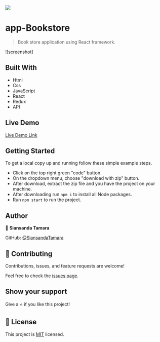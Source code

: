 ![](https://img.shields.io/badge/Microverse-blueviolet)

# app-Bookstore

> Book store application using React framework.

![screenshot]

## Built With

- Html
- Css
- JavaScript
- React
- Redux
- API

## Live Demo

[Live Demo Link](https://stalwart-biscochitos-fe8822.netlify.app/)

## Getting Started
To get a local copy up and running follow these simple example steps.

- Click on the top right green "code" button.
- On the dropdown menu, choose "download with zip" button.
- After download, extract the zip file and you have the project on your machine.
- After downloading run `npm i` to install all Node packages.
- Run `npm start` to run the project.

## Author

👤 **Siansanda Tamara**

 GitHub: [@SiansandaTamara](https://github.com/SiansandaTamara)


## 🤝 Contributing

Contributions, issues, and feature requests are welcome!

Feel free to check the [issues page](../../issues/).

## Show your support

Give a ⭐️ if you like this project!

## 📝 License

This project is [MIT](./MIT.md) licensed.



